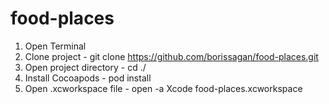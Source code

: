# food-places

1. Open Terminal
2. Clone project - git clone https://github.com/borissagan/food-places.git 
3. Open project directory - cd ./
4. Install Cocoapods - pod install
5. Open .xcworkspace file - open -a Xcode food-places.xcworkspace

